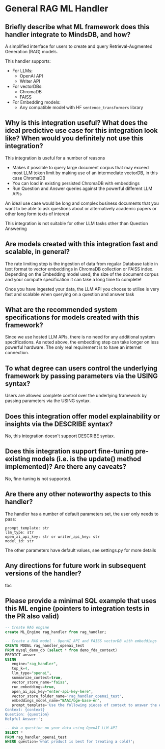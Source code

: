 # General RAG ML Handler


## Briefly describe what ML framework does this handler integrate to MindsDB, and how?
A simplified interface for users to create and query Retrieval-Augmented Generation (RAG) models.

This handler supports:
- For LLMs:
    - OpenAI API
    - Writer API
- For vectorDBs:
    - ChromaDB
    - FAISS
- For Embedding models:
    - Any compatible model with HF `sentence_transformers` library


## Why is this integration useful? What does the ideal predictive use case for this integration look like? When would you definitely not use this integration?

This integration is useful for a number of reasons
- Makes it possible to query large document corpus that may exceed most LLM token limit by making use of an intermediate vectorDB, in this case ChromaDB
- You can load in existing persisted ChromaDB with embeddings
- Run Question and Answer queries against the powerful different LLM APIs

An ideal use case would be long and complex business documents that you want to be able to ask questions about or alternatively academic papers or other long form texts of interest

This integration is not suitable for other LLM tasks other than Question Answering

## Are models created with this integration fast and scalable, in general?
The rate limiting step is the ingestion of data from regular Database table in text format to vector embeddings in ChromaDB collection or FAISS index. Depending on the Embedding model used, the size of the document corpus and your compute specification it can take a long time to complete!

Once you have ingested your data, the LLM API you choose to utilise is very fast and scalable when querying on a question and answer task

## What are the recommended system specifications for models created with this framework?
Since we use hosted LLM APIs, there is no need for any additional system specifications. As noted above, the embedding step can take longer on less powerful hardware. The only real requirement is to have an internet connection.

## To what degree can users control the underlying framework by passing parameters via the USING syntax?
Users are allowed complete control over the underlying framework by passing parameters via the USING syntax.

## Does this integration offer model explainability or insights via the DESCRIBE syntax?
No, this integration doesn't support DESCRIBE syntax.

## Does this integration support fine-tuning pre-existing models (i.e. is the update() method implemented)? Are there any caveats?
No, fine-tuning is not supported.

## Are there any other noteworthy aspects to this handler?
The handler has a number of default parameters set, the user only needs to pass:

    prompt_template: str
    llm_type: str
    open_ai_api_key: str or writer_api_key: str
    model_id: str

The other parameters have default values, see settings.py for more details


## Any directions for future work in subsequent versions of the handler?
tbc

## Please provide a minimal SQL example that uses this ML engine (pointers to integration tests in the PR also valid)
```sql
-- Create RAG engine
create ML_Engine rag_handler from rag_handler;

-- Create a RAG model - OpenAI API and FAISS vectorDB with embeddings
CREATE MODEL rag_handler_openai_test
FROM mysql_demo_db (select * from demo_fda_context)
PREDICT answer
USING
   engine="rag_handler",
   top_k=4,
   llm_type="openai",
   summarize_context=true,
   vector_store_name="faiss",
   run_embeddings=true,
   open_ai_api_key="enter-api-key-here",
   vector_store_folder_name='rag_handler_openai_test',
   embeddings_model_name="BAAI/bge-base-en",
   prompt_template='Use the following pieces of context to answer the question at the end. If you do not know the answer, just say that you do not know, do not try to make up an answer.
Context: {context}
Question: {question}
Helpful Answer:';

-- Ask a question on your data using OpenAI LLM API
SELECT *
FROM rag_handler_openai_test
WHERE question='what product is best for treating a cold?';
```
